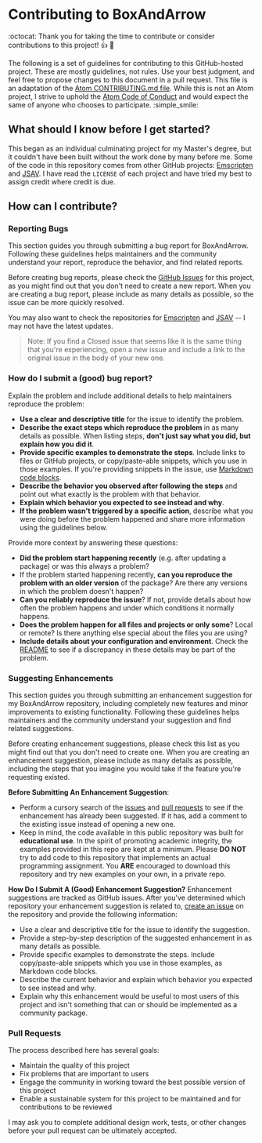 # Contributing to BoxAndArrow

:octocat: Thank you for taking the time to contribute or consider contributions to this project! :+1: :tada: <br>

The following is a set of guidelines for contributing to this GitHub-hosted project. These are mostly guidelines, not rules. Use your best judgment, and feel free to propose changes to this document in a pull request. This file is an adaptation of the [Atom CONTRIBUTING.md file](https://github.com/atom/atom/blob/master/CONTRIBUTING.md). While this is not an Atom project, I strive to uphold the [Atom Code of Conduct](https://github.com/atom/atom/blob/master/CODE_OF_CONDUCT.md) and would expect the same of anyone who chooses to participate. :simple_smile: <br>

## What should I know before I get started?

This began as an individual culminating project for my Master's degree, but it couldn't have been built without the work done by many before me. Some of the code in this repository comes from other GitHub projects: [Emscripten](https://github.com/emscripten-core/emsdk) and [JSAV](https://github.com/vkaravir/JSAV/). I have read the `LICENSE` of each project and have tried my best to assign credit where credit is due.

## How can I contribute?

### Reporting Bugs
This section guides you through submitting a bug report for BoxAndArrow. Following these guidelines helps maintainers and the community understand your report, reproduce the behavior, and find related reports.<br>

Before creating bug reports, please check the [GitHub Issues](https://github.com/shelleywong/BoxAndArrow/issues) for this project, as you might find out that you don't need to create a new report. When you are creating a bug report, please include as many details as possible, so the issue can be more quickly resolved. <br>

You may also want to check the repositories for [Emscripten](https://github.com/emscripten-core/emsdk) and [JSAV](https://github.com/vkaravir/JSAV/) -- I may not have the latest updates.<br>

> Note: If you find a Closed issue that seems like it is the same thing that you're experiencing, open a new issue and include a link to the original issue in the body of your new one.

### How do I submit a (good) bug report?

Explain the problem and include additional details to help maintainers reproduce the problem:

* **Use a clear and descriptive title** for the issue to identify the problem.
* **Describe the exact steps which reproduce the problem** in as many details as possible. When listing steps, **don't just say what you did, but explain how you did it**.
* **Provide specific examples to demonstrate the steps**. Include links to files or GitHub projects, or copy/paste-able snippets, which you use in those examples. If you're providing snippets in the issue, use [Markdown code blocks](https://docs.github.com/en/free-pro-team@latest/github/writing-on-github/getting-started-with-writing-and-formatting-on-github#multiple-lines).
* **Describe the behavior you observed after following the steps** and point out what exactly is the problem with that behavior.
* **Explain which behavior you expected to see instead and why**.
* **If the problem wasn't triggered by a specific action**, describe what you were doing before the problem happened and share more information using the guidelines below.

Provide more context by answering these questions:

* **Did the problem start happening recently** (e.g. after updating a package) or was this always a problem?
* If the problem started happening recently, **can you reproduce the problem with an older version** of the package? Are there any versions in which the problem doesn't happen?
* **Can you reliably reproduce the issue**? If not, provide details about how often the problem happens and under which conditions it normally happens.
* **Does the problem happen for all files and projects or only some**? Local or remote? Is there anything else special about the files you are using?
* **Include details about your configuration and environment**. Check the [README](https://github.com/shelleywong/BoxAndArrow) to see if a discrepancy in these details may be part of the problem.

### Suggesting Enhancements

This section guides you through submitting an enhancement suggestion for my BoxAndArrow repository, including completely new features and minor improvements to existing functionality. Following these guidelines helps maintainers and the community understand your suggestion and find related suggestions.<br>

Before creating enhancement suggestions, please check this list as you might find out that you don't need to create one. When you are creating an enhancement suggestion, please include as many details as possible, including the steps that you imagine you would take if the feature you're requesting existed.<br>

**Before Submitting An Enhancement Suggestion**:
* Perform a cursory search of the [issues](https://github.com/shelleywong/BoxAndArrow/issues) and [pull requests](https://github.com/shelleywong/BoxAndArrow/pulls) to see if the enhancement has already been suggested. If it has, add a comment to the existing issue instead of opening a new one.
* Keep in mind, the code available in this public repository was built for **educational use**. In the spirit of promoting academic integrity, the examples provided in this repo are kept at a minimum. Please **DO NOT** try to add code to this repository that implements an actual programming assignment. You **ARE** encouraged to download this repository and try new examples on your own, in a private repo.<br>

**How Do I Submit A (Good) Enhancement Suggestion?**
Enhancement suggestions are tracked as GitHub issues. After you've determined which repository your enhancement suggestion is related to, [create an issue](https://github.com/shelleywong/BoxAndArrow/issues) on the repository and provide the following information:

* Use a clear and descriptive title for the issue to identify the suggestion.
* Provide a step-by-step description of the suggested enhancement in as many details as possible.
* Provide specific examples to demonstrate the steps. Include copy/paste-able snippets which you use in those examples, as Markdown code blocks.
* Describe the current behavior and explain which behavior you expected to see instead and why.
* Explain why this enhancement would be useful to most users of this project and isn't something that can or should be implemented as a community package.

### Pull Requests

The process described here has several goals:

* Maintain the quality of this project
* Fix problems that are important to users
* Engage the community in working toward the best possible version of this project
* Enable a sustainable system for this project to be maintained and for contributions to be reviewed<br>

I may ask you to complete additional design work, tests, or other changes before your pull request can be ultimately accepted.
